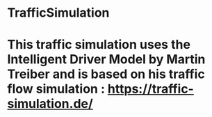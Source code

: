 # TrafficSimulation
# This traffic simulation uses the Intelligent Driver Model by Martin Treiber and is based on his traffic flow simulation : https://traffic-simulation.de/
